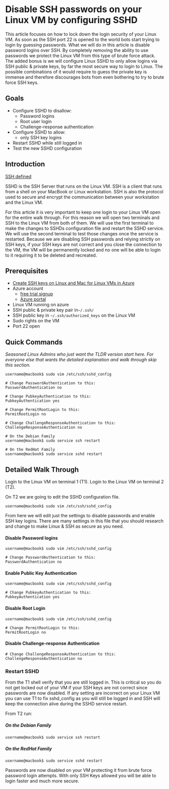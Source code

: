 <properties
    pageTitle="Disable SSH passwords on your Linux VM by configuring SSHD | Microsoft Azure"
    description="Secure your Linux VM on Azure by disabling password logins for SSH."
    services="virtual-machines-linux"
    documentationCenter=""
    authors="vlivech"
    manager="timlt"
    editor=""
    tags="" />

<tags
    ms.service="virtual-machines-linux"
    ms.workload="infrastructure-services"
    ms.tgt_pltfrm="vm-linux"
    ms.devlang="na"
    ms.topic="article"
    ms.date="08/26/2016"
    ms.author="v-livech"/>

# <a name="disable-ssh-passwords-on-your-linux-vm-by-configuring-sshd"></a>Disable SSH passwords on your Linux VM by configuring SSHD

This article focuses on how to lock down the login security of your Linux VM.  As soon as the SSH port 22 is opened to the world bots start trying to login by guessing passwords.  What we will do in this article is disable password logins over SSH.  By completely removing the ability to use passwords we protect the Linux VM from this type of brute force attack.  The added bonus is we will configure Linux SSHD to only allow logins via SSH public & private keys, by far the most secure way to login to Linux.  The possible combinations of it would require to guess the private key is immense and therefore discourages bots from even bothering to try to brute force SSH keys.


## <a name="goals"></a>Goals

- Configure SSHD to disallow:
  - Password logins
  - Root user login
  - Challenge-response authentication
- Configure SSHD to allow:
  - only SSH key logins
- Restart SSHD while still logged in
- Test the new SSHD configuration

## <a name="introduction"></a>Introduction

[SSH defined](https://en.wikipedia.org/wiki/Secure_Shell)

SSHD is the SSH Server that runs on the Linux VM.  SSH is a client that runs from a shell on your MacBook or Linux workstation.  SSH is also the protocol used to secure and encrypt the communication between your workstation and the Linux VM.

For this article it is very important to keep one login to your Linux VM open for the entire walk through.  For this reason we will open two terminals and SSH to the Linux VM from both of them.  We will use the first terminal to make the changes to SSHDs configuration file and restart the SSHD service.  We will use the second terminal to test those changes once the service is restarted.  Because we are disabling SSH passwords and relying strictly on SSH keys, if your SSH keys are not correct and you close the connection to the VM, the VM will be permanently locked and no one will be able to login to it requiring it to be deleted and recreated.

## <a name="prerequisites"></a>Prerequisites

- [Create SSH keys on Linux and Mac for Linux VMs in Azure](virtual-machines-linux-mac-create-ssh-keys.md)
- Azure account
  - [free trial signup](https://azure.microsoft.com/pricing/free-trial/)
  - [Azure portal](http://portal.azure.com)
- Linux VM running on azure
- SSH public & private key pair in`~/.ssh/`
- SSH public key in `~/.ssh/authorized_keys` on the Linux VM
- Sudo rights on the VM
- Port 22 open

## <a name="quick-commands"></a>Quick Commands

_Seasoned Linux Admins who just want the TLDR version start here.  For everyone else that wants the detailed explanation and walk through skip this section._

```
username@macbook$ sudo vim /etc/ssh/sshd_config

# Change PasswordAuthentication to this:
PasswordAuthentication no

# Change PubkeyAuthentication to this:
PubkeyAuthentication yes

# Change PermitRootLogin to this:
PermitRootLogin no

# Change ChallengeResponseAuthentication to this:
ChallengeResponseAuthentication no

# On the Debian Family
username@macbook$ sudo service ssh restart

# On the RedHat Family
username@macbook$ sudo service sshd restart
```

## <a name="detailed-walk-through"></a>Detailed Walk Through

Login to the Linux VM on terminal 1 (T1).  Login to the Linux VM on terminal 2 (T2).

On T2 we are going to edit the SSHD configuration file.  

```
username@macbook$ sudo vim /etc/ssh/sshd_config
```

From here we will edit just the settings to disable passwords and enable SSH key logins.  There are many settings in this file that you should research and change to make Linux & SSH as secure as you need.

#### <a name="disable-password-logins"></a>Disable Password logins

```
username@macbook$ sudo vim /etc/ssh/sshd_config

# Change PasswordAuthentication to this:
PasswordAuthentication no
```

#### <a name="enable-public-key-authentication"></a>Enable Public Key Authentication

```
username@macbook$ sudo vim /etc/ssh/sshd_config

# Change PubkeyAuthentication to this:
PubkeyAuthentication yes
```

#### <a name="disable-root-login"></a>Disable Root Login

```
username@macbook$ sudo vim /etc/ssh/sshd_config

# Change PermitRootLogin to this:
PermitRootLogin no
```

#### <a name="disable-challenge-response-authentication"></a>Disable Challenge-response Authentication

```
# Change ChallengeResponseAuthentication to this:
ChallengeResponseAuthentication no
```

### <a name="restart-sshd"></a>Restart SSHD

From the T1 shell verify that you are still logged in.  This is critical so you do not get locked out of your VM if your SSH keys are not correct since passwords are now disabled.  If any setting are incorrect on your Linux VM you can use T1 to fix sshd_config as you will still be logged in and SSH will keep the connection alive during the SSHD service restart.

From T2 run:

##### <a name="on-the-debian-family"></a>On the Debian Family

```
username@macbook$ sudo service ssh restart
```

##### <a name="on-the-redhat-family"></a>On the RedHat Family

```
username@macbook$ sudo service sshd restart
```

Passwords are now disabled on your VM protecting it from brute force password login attempts.  With only SSH Keys allowed you will be able to login faster and much more secure.
